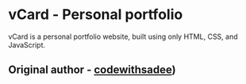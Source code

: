 # vCard - Personal portfolio

vCard is a personal portfolio website, built using only HTML, CSS, and JavaScript.

## Original author - [codewithsadee](https://github.com/codewithsadee))